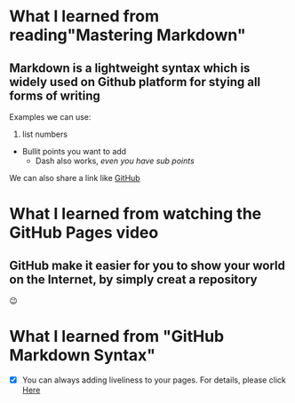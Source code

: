 # **What I learned from reading"Mastering Markdown"**

## Markdown is a lightweight syntax which is widely used on Github platform for stying all forms of writing

Examples we can use:

1. list numbers 
* Bullit points you want to add
  - Dash also works, *even you have sub points*
  
We can also share a link like [GitHub](https://github.com/)



# **What I learned from watching the GitHub Pages video**

## GitHub make it easier for you to show your world on the Internet, by simply creat a repository

:wink:

# **What I learned from "GitHub Markdown Syntax"**

- [x] You can always adding liveliness to your pages. For details, please click [Here](https://docs.github.com/en/github/writing-on-github/basic-writing-and-formatting-syntax)








